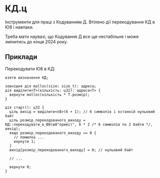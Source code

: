 # КД.ц

Інструменти для праці з Кодуванням Д. Втілено дії перекодування КД в Ю8 і навпаки.

Треба мати наувазі, що Кодування Д все ще нестабільне і може змінитись до кінця 2024 року.

## Приклади

Перекодувати Ю8 в КД:

```ціль
взяти визначення КД;

зовнішня дія malloc(size: size_t): адреса;
дія виділити<Т>(кількість: ц32): адреса<Т> {
  вернути malloc(кількість * Т.розмір);
}

дія старт(): ц32 {
  ціль вихід = виділити<п8>(6 + 1); // 6 символів і останній нульовий байт
  ціль розмір_перекодованого_виходу = КД::перекодувати_в_Ю8(ю8"привіт", 6 * 2 /* 6 символів по 2 байти */, вихід);
  якщо розмір_перекодованого_виходу == 0 {
    // помилка ...
    вернути 1;
  }
  вихід[розмір_перекодованого_виходу] = 0; // нульовий байт

  // ...

  вернути 0;
}
```